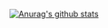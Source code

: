 [![Anurag's github stats](https://github-readme-stats.vercel.app/api?username=orcasdli&show_icons=true&theme=radical)](https://github.com/anuraghazra/github-readme-stats)
